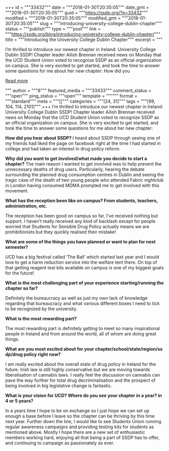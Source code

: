+++
id = """33432"""
date = """2018-01-30T20:35:05"""
date_gmt = """2018-01-30T20:35:05"""
guid = """https://ssdp.org/?p=33432"""
modified = """2018-01-30T20:35:05"""
modified_gmt = """2018-01-30T20:35:05"""
slug = """introducing-university-college-dublin-chapter"""
status = """publish"""
type = """post"""
link = """https://ssdp.org/blog/introducing-university-college-dublin-chapter/"""
title = """Introducing the University College Dublin Chapter"""
excerpt = """<p>I&#8217;m thrilled to introduce our newest chapter in Ireland: University College Dublin SSDP! Chapter leader Ailish Brennan received news on Monday that the UCD Student Union voted to recognize SSDP as an official organization on campus. She is very excited to get started, and took the time to answer some questions for me about her new chapter: How did you</p>
<div class="h10"></div>
<p><a class="more-link2 flat" href="https://ssdp.org/blog/introducing-university-college-dublin-chapter/">Read more</a></p>
"""
author = """8"""
featured_media = """33433"""
comment_status = """open"""
ping_status = """open"""
template = """"""
format = """standard"""
meta = """[]"""
categories = """[24, 31]"""
tags = """[99, 104, 114, 2101]"""
+++
I&#8217;m thrilled to introduce our newest chapter in Ireland: University College Dublin SSDP! Chapter leader Ailish Brennan received news on Monday that the UCD Student Union voted to recognize SSDP as an official organization on campus. She is very excited to get started, and took the time to answer some questions for me about her new chapter:

<strong>How did you hear about SSDP?</strong><strong> </strong>I heard about SSDP through seeing one of my friends had liked the page on facebook right at the time I had started in college and had taken an interest in drug policy reform.

<strong>Why did you want to get involved/what made you decide to start a chapter?</strong> The main reason I wanted to get involved was to help prevent the unnecessary deaths of drug users. Particularly, hearing the debate surrounding the planned drug consumption centres in Dublin and seeing the tragic case of the death of two young people who attended Fabric nightclub in London having consumed MDMA prompted me to get involved with this movement.

<strong>What has the reception been like on campus? From students, teachers, administration, etc.</strong>

The reception has been good on campus so far, I&#8217;ve received nothing but support. I haven&#8217;t really received any kind of backlash except for people worried that Students for Sensible Drug Policy actually means we are prohibitionists but they quickly realised their mistake!

<strong>What are some of the things you have planned or want to plan for next semester? </strong>

UCD has a big festival called &#8216;The Ball&#8217; which started last year and I would love to get a harm reduction service into the welfare tent there. On top of that getting reagent test kits available on campus is one of my biggest goals for the future!

<strong>What is the most challenging part of your experience starting/running the chapter so far?</strong><strong> </strong>

Definitely the bureaucracy as well as just my own lack of knowledge regarding that bureaucracy and what various different boxes I need to tick to be recognized by the university.

<strong>What is the most rewarding part?</strong>

The most rewarding part is definitely getting to meet so many inspirational people in Ireland and from around the world, all of whom are doing great things.

<strong>What are you most excited about for your chapter/school/state/region/ss<wbr />dp/drug policy right now?</strong>

I am really excited about the overall state of drug policy in Ireland for the future. Irish law is still highly conservative but we are moving towards liberalisation of cannabis laws. I really feel the discussion on cannabis can pave the way further for total drug decriminalisation and the prospect of being involved in big legislative change is fantastic.

<strong>What is your vision for UCD? Where do you see your chapter in a year? in 4 or 5 years?</strong>

In a years time I hope to be on exchange so I just hope we can set up enough a base before I leave so the chapter can be thriving by this time next year. Further down the line, I would like to see Students Union running regular awareness campaigns and providing testing kits for students as mentioned above. Mostly I hope there are a new set of enthusiastic members working hard, enjoying all that being a part of SSDP has to offer, and continuing to campaign as passionately as ever.
